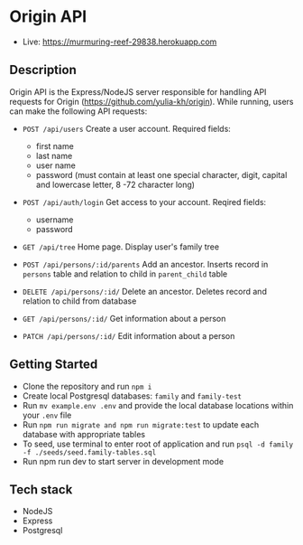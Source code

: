 # Origin API
- Live: https://murmuring-reef-29838.herokuapp.com

## Description
Origin API is the Express/NodeJS server responsible for handling API requests for Origin (https://github.com/yulia-kh/origin). While running, users can make the following API requests:
- `POST /api/users` Create a user account. Required fields:
  - first name
  - last name
  - user name
  - password (must contain at least one special character, digit, capital and lowercase letter, 8 -72 character long)

- `POST /api/auth/login` Get access to your account. Reqired fields:
  - username
  - password

- `GET /api/tree` Home page. Display user's family tree

- `POST /api/persons/:id/parents` Add an ancestor. Inserts record in `persons` table and relation to child in `parent_child` table

- `DELETE /api/persons/:id/` Delete an ancestor. Deletes record and relation to child from database

- `GET /api/persons/:id/` Get information about a person

- `PATCH /api/persons/:id/` Edit information about a person

## Getting Started
- Clone the repository and run `npm i`
- Create local Postgresql databases: `family` and `family-test`
- Run `mv example.env .env` and provide the local database locations within your `.env` file
- Run `npm run migrate and npm run migrate:test` to update each database with appropriate tables
- To seed, use terminal to enter root of application and run `psql -d family -f ./seeds/seed.family-tables.sql`
- Run npm run dev to start server in development mode

## Tech stack
- NodeJS
- Express
- Postgresql